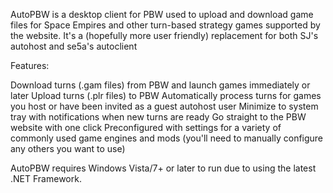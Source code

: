 AutoPBW is a desktop client for PBW used to upload and download game files for Space Empires and other turn-based strategy games supported by the website. It's a (hopefully more user friendly) replacement for both SJ's autohost and se5a's autoclient

Features:

Download turns (.gam files) from PBW and launch games immediately or later
Upload turns (.plr files) to PBW
Automatically process turns for games you host or have been invited as a guest autohost user
Minimize to system tray with notifications when new turns are ready
Go straight to the PBW website with one click
Preconfigured with settings for a variety of commonly used game engines and mods (you'll need to manually configure any others you want to use)

AutoPBW requires Windows Vista/7+ or later to run due to using the latest .NET Framework.